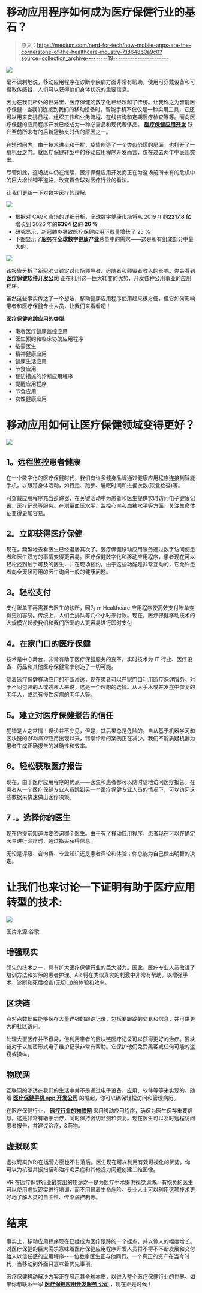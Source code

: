 # 移动应用程序如何成为医疗保健行业的基石？

> 原文：<https://medium.com/nerd-for-tech/how-mobile-apps-are-the-cornerstone-of-the-healthcare-industry-718648b0a9c0?source=collection_archive---------19----------------------->

![](img/8827501a87553389db11e8e65f2d2faa.png)

毫不讽刺地说，移动应用程序在诊断小疾病方面非常有帮助，使用可穿戴设备和可摄取传感器，人们可以获得他们身体状况的重要信息。

因为在我们所处的世界里，医疗保健的数字化已经超越了传统。让我称之为智能医疗保健--当我们连接到我们的移动设备时。智能手机不仅仅是一种实用工具，它还可以用来安排日程、组织工作和业务流程、在线咨询和定期医疗检查等等。面向医疗保健的应用程序开发已经成为一种必需品和现代奢侈品。 [**医疗保健应用开发**](https://www.valuecoders.com/blog/technology-and-apps/a-complete-guide-for-healthcare-app-development/) 跃升至前所未有的后新冠肺炎时代的原因之一。

在短时间内，由于技术进步和干扰，疫情创造了一个类似恐慌的局面，也打开了一扇机会之门。就医疗保健转型中的移动应用程序开发而言，仅在过去两年中表现突出。

尽管如此，这场战斗仍在继续，医疗保健应用开发商正在为这场前所未有的危机中的巨大增长铺平道路，改变着全球对医疗行业的看法。

让我们更新一下对数字医疗的理解:

![](img/a677a87e35cd8fb2c05e449bcccba80a.png)

*   根据对 CAGR 市场的详细分析，全球数字健康市场将从 2019 年的**2217.8 亿**增长到 2026 年的**6394 亿**的 **26 %**
*   研究显示，新冠肺炎导致医疗保健应用下载量增长了 25 %
*   下图显示了**服务**在**全球数字健康产业**总量中的需求——这是所有组成部分中最大的。

![](img/2df7638e50b95f1ac45c926dcf89ec31.png)

该报告分析了新冠肺炎锁定对市场领导者、追随者和颠覆者收入的影响。你会看到 [**医疗保健软件开发公司**](https://www.valuecoders.com/industries/healthcare-software-development-services?utm_source=medium-healthcareapp&utm_medium=d7&utm_campaign=medium-healthcareapp) 正在利用这一巨大转变的优势，开发各种公用事业的应用程序。

虽然这些事实传达了一个想法，移动健康应用程序使用起来很方便，但它如何影响患者和医疗保健专业人员，让我们来看看吧！

**医疗保健追踪应用的类型:**

*   患者医疗健康监控应用
*   医生预约和临床协助应用程序
*   按需医生
*   精神健康应用
*   健康生活应用
*   节食应用
*   预防措施的诊断应用程序
*   提醒应用程序
*   节食应用
*   女性健康应用

# **移动应用如何让医疗保健领域变得更好？**

![](img/87ca466077adc97b0b943039d87ddbbc.png)

## **1。远程监控患者健康**

在一个数字化的医疗保健时代，我们有许多健身品牌通过健康应用程序连接到智能手机，以跟踪身体活动，如行走、跑步、睡眠时间和进餐次数(饮食检查)等。

可穿戴应用程序充当追踪器，在关键活动中为患者和医生提供实时访问电子健康记录、医疗记录等服务。在测量血压水平、监控心率和血糖水平等方面，关注生命体征变得更加容易。

## **2。立即获得医疗保健**

现在，频繁地去看医生已经退居其次了。医疗保健移动应用服务通过数字访问使患者和医生双方的事情变得更容易。医疗保健数字化和移动应用程序，患者现在可以轻松找到触手可及的医生，并在现场预约。由于这些功能是非常互动的，它允许患者向全天候可用的医生询问一般的健康问题。

## **3。轻松支付**

支付账单不再需要去医生的诊所，因为 m Healthcare 应用程序使高效支付账单变得更加容易。传统上，人们会排队等几个小时来付款。现在，医疗保健移动技术的大规模兴起使我们和我们所爱的人更容易进行即时支付

## **4。在家门口的医疗保健**

技术是中心舞台，非常有助于医疗保健服务的变革。实时技术为 IT 行业、医疗设备、药品和其他医疗保健需求创造了一切可能。

随着医疗保健移动应用的不断渗透，现在患者可以在家门口利用医疗保健服务。对于不同包装的人或残疾人来说，这是一个理想的选择。从大手术或并发症中恢复的老年人，或患有慢性疾病的老年人等。

## **5。建立对医疗保健报告的信任**

犯错是人之常情！误诊并不少见，但是，其后果总是危险的。自从基于机器学习和区块链的*移动医疗*应用出现以来，错误诊断的案例正在减少。我们不能质疑机器为患者生成正确报告的准确性和效率。

## **6。轻松获取医疗报告**

现在，由于医疗应用程序的优点——医生和患者都可以随时随地访问医疗报告。在患者从一个医疗保健专业人员跳到另一个医疗保健专业人员的情况下，可以访问这些数据来快速做出医疗决策。

## 7 .**。选择你的医生**

现在你提前知道你要咨询哪个医生。由于有了移动应用程序，患者现在可以在确定医生进行治疗时，通过指尖获得信息。

无论是评级、咨询费、专业知识还是患者评论和体验；你总能为自己做出明智的决定。

# **让我们也来讨论一下证明有助于医疗应用转型的技术:**

![](img/184a45bec0257b953a92d21b380a9bc7.png)

图片来源:谷歌

## **增强现实**

领先的技术之一，具有扩大医疗保健行业的巨大潜力。因此，医疗专业人员改进了培训方法和实际的患者护理。AR 将在类似真实的刺激中非常有帮助，以增强手术、诊断和死后检查(无切口)的体验和效率。

## **区块链**

点对点数据库能够保存大量详细的跟踪记录，包括要跟踪的交易和信息，并可供更大的社区访问。

处理大型医疗并不容易，但利用患者的区块链医疗记录可以获得更好的治疗。区块链对于以加密形式电子维护记录非常有帮助。它保护他们免受黑客或任何可能的盗窃或操纵。

## **物联网**

互联网的渗透在我们的生活中并不是通过电子设备、应用、软件等等来实现的。随着 [**医疗保健手机 app 开发公司**](https://www.valuecoders.com/industries/healthcare-software-development-services?utm_source=medium-healthcareapp&utm_medium=d7&utm_campaign=medium-healthcareapp) 的崛起，你可以确保轻松访问和管理病历。

在医疗保健行业， [**医疗行业的物联网**](https://www.valuecoders.com/blog/technology-and-apps/iot-in-healthcare-benefits-challenges-and-applications/?utm_source=medium-healthcareapp&utm_medium=d7&utm_campaign=medium-healthcareapp) 采用移动应用程序，确保为医生保存重要信息。这是非常有助于治疗，同时保持密切监测和恢复。现在医生可以及时远程访问患者报告，并建议治疗，&药物。

## **虚拟现实**

虚拟现实(VR)在运营方面也不甘落后。医生现在可以利用有效可视化的优势。你可以为核磁共振扫描和治疗痴呆症和其他视力问题创建二维图像。

VR 在医疗保健行业最突出的用途之一是为医疗手术提供视觉训练。有抱负的医生可以使用虚拟现实进行培训，而不用冒着生命危险。专业人士可以利用这项技术更好地了解人类的自主性、传染病控制等。

# **结束**

事实上，移动应用程序现在已经成为医疗跟踪的一个据点，并以惊人的幅度增长。对医疗保健的巨大需求意味着医疗保健应用程序开发人员将不得不不断发展和交付给人以信任感的应用程序--一位数字医生正与他同行。一个真正的资产在当今时代，当移动到外面只意味着优先事项。

医疗保健移动解决方案正在展示其全球本质，以进入整个医疗保健行业的世界。如果你想联系一家 [**医疗保健应用开发服务** **公司**](https://www.valuecoders.com/industries/healthcare-software-development-services?utm_source=medium-healthcareapp&utm_medium=d7&utm_campaign=medium-healthcareapp) ，现在正是时候！